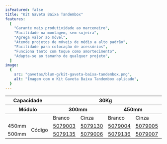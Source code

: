 ```yaml
---
isFeatured: false
title: "Kit Gaveta Baixa Tandembox"
features:
  [
    "Garante mais produtividade ao marceneiro",
    "Facilidade na montagem, sem sujeira",
    "Agrega valor ao móvel",
    "Atende projetos de móveis de médio a alto padrão",
    "Facilidade para colocação de acessórios",
    "Funciona tanto com toque como amortecimento",
    "Adapta-se ao tamanho de qualquer projeto",
  ]
image:
  {
    src: "gavetas/blum-g/kit-gaveta-baixa-tandembox.png",
    alt: "Imagem com o Kit Gaveta Baixa Tandembox aplicado",
  }
---
```


<table>
    <thead>
      <tr>
        <th colspan="2">Capacidade</th>
        <th colspan="4">30Kg</th>
        <th colspan="4">50Kg</th>
      </tr>
      <tr>
        <th colspan="2">Módulo</th>
        <th colspan="2">300mm</th>
        <th colspan="2">450mm</th>
        <th colspan="2">600mm</th>
        <th colspan="2">900mm</th>
      </tr>
    </thead>
    <tbody>
      <tr>
        <td></td>
        <td></td> 
        <td>Branco</td>
        <td>Cinza</td>
        <td>Branco</td>
        <td>Cinza</td>
        <td>Branco</td>
        <td>Cinza</td>
        <td>Branco</td>
        <td>Cinza</td>
      </tr>
      <tr>
        <td>450mm</td>
        <td rowspan="2">Código</td> 
        <td><a title="Abrir produto no e-commerce Leo" href="https://www.leomadeiras.com.br/product/prod-3-
Kit_Gaveta_Baixa_Branca_450mm_Tamdembox_para_Nicho_300mm_Blum?region_id=100100" target="_blank">5079003</a></td>
        <td><a title="Abrir produto no e-commerce Leo" href="https://www.leomadeiras.com.br/product/prod-3-
Kit_Gaveta_Baixa_Cinza_450mm_Tamdembox_para_Nicho_300mm_Blum?region_id=100100" target="_blank">5079130</a></td>
        <td><a title="Abrir produto no e-commerce Leo" href="https://www.leomadeiras.com.br/product/prod-3-
Kit_Gaveta_Baixa_Branca_450mm_Tamdembox_para_Nicho_450mm_Blum?region_id=100100" target="_blank">5079004</a></td>
        <td><a title="Abrir produto no e-commerce Leo" href="https://www.leomadeiras.com.br/product/prod-3-
Kit_Gaveta_Baixa_Cinza_450mm_Tamdembox_para_Nicho_450mm_Blum?region_id=100100" target="_blank">5079005</a></td>
        <td><a title="Abrir produto no e-commerce Leo" href="https://www.leomadeiras.com.br/product/prod-3-
Kit_Gaveta_Baixa_Branca_450mm_Tamdembox_para_Nicho_600mm_Blum?region_id=100100" target="_blank">5079131</a></td>
        <td><a title="Abrir produto no e-commerce Leo" href="https://www.leomadeiras.com.br/product/prod-3-
Kit_Gaveta_Baixa_Cinza_450mm_Tamdembox_para_Nicho_600mm_Blum?region_id=100100" target="_blank">5079132</a></td>
        <td><a title="Abrir produto no e-commerce Leo" href="https://www.leomadeiras.com.br/product/prod-3-
Kit_Gaveta_Baixa_Branca_450mm_Tamdembox_para_Nicho_900mm_Blum?region_id=100100" target="_blank">5079133</a></td>
        <td><a title="Abrir produto no e-commerce Leo" href="https://www.leomadeiras.com.br/product/prod-3-
Kit_Gaveta_Baixa_Cinza_450mm_Tamdembox_para_Nicho_900mm_Blum?region_id=100100" target="_blank">5079134</a></td>
      </tr>
      <tr>
        <td>500mm</td>
        <td><a title="Abrir produto no e-commerce Leo" href="https://www.leomadeiras.com.br/product/prod-3-
Kit_Gaveta_Baixa_Branca_500mm_Tamdembox_para_Nicho_300mm_Blum?region_id=100100" target="_blank">5079135</a></td>
        <td><a title="Abrir produto no e-commerce Leo" href="https://www.leomadeiras.com.br/product/prod-3-
Kit_Gaveta_Baixa_Cinza_500mm_Tamdembox_para_Nicho_300mm_Blum?region_id=100100" target="_blank">5079006</a></td>
        <td><a title="Abrir produto no e-commerce Leo" href="https://www.leomadeiras.com.br/product/prod-3-
Kit_Gaveta_Baixa_Branca_500mm_Tamdembox_para_Nicho_450mm_Blum?region_id=100100" target="_blank">5079136</a></td>
        <td><a title="Abrir produto no e-commerce Leo" href="https://www.leomadeiras.com.br/product/prod-3-
Kit_Gaveta_Baixa_Cinza_500mm_Tamdembox_para_Nicho_450mm_Blum?region_id=100100" target="_blank">5079007</a></td>
        <td><a title="Abrir produto no e-commerce Leo" href="https://www.leomadeiras.com.br/product/prod-3-
Kit_Gaveta_Baixa_Branca_500mm_Tamdembox_para_Nicho_600mm_Blum?region_id=100100" target="_blank">5079008</a></td>
        <td><a title="Abrir produto no e-commerce Leo" href="https://www.leomadeiras.com.br/product/prod-3-
Kit_Gaveta_Baixa_Cinza_500mm_Tamdembox_para_Nicho_600mm_Blum?region_id=100100" target="_blank">5079137</a></td>
        <td><a title="Abrir produto no e-commerce Leo" href="https://www.leomadeiras.com.br/product/prod-3-
Kit_Gaveta_Baixa_Branca_500mm_Tamdembox_para_Nicho_900mm_Blum?region_id=100100" target="_blank">5079129</a></td>
        <td><a title="Abrir produto no e-commerce Leo" href="https://www.leomadeiras.com.br/product/prod-3-
Kit_Gaveta_Baixa_Cinza_500mm_Tamdembox_para_Nicho_900mm_Blum?region_id=100100" target="_blank">5079009</a></td>
      </tr>
    </tbody>
  </table>
